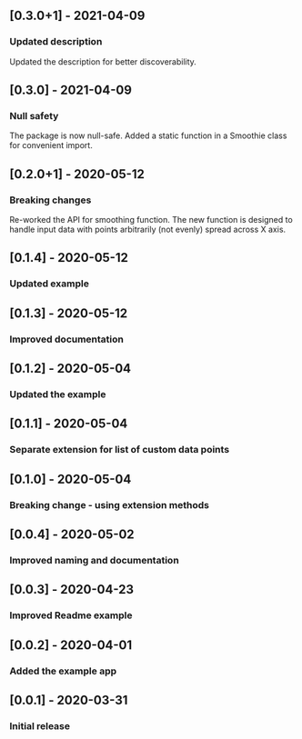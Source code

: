 ## [0.3.0+1] - 2021-04-09

### Updated description
Updated the description for better discoverability.

## [0.3.0] - 2021-04-09

### Null safety
The package is now null-safe. Added a static function in a Smoothie class for convenient import.

## [0.2.0+1] - 2020-05-12

### Breaking changes
Re-worked the API for smoothing function. The new function is designed to handle input data with points arbitrarily (not evenly) spread across X axis.

## [0.1.4] - 2020-05-12

### Updated example

## [0.1.3] - 2020-05-12

### Improved documentation

## [0.1.2] - 2020-05-04

### Updated the example

## [0.1.1] - 2020-05-04

### Separate extension for list of custom data points

## [0.1.0] - 2020-05-04

### Breaking change - using extension methods

## [0.0.4] - 2020-05-02

### Improved naming and documentation

## [0.0.3] - 2020-04-23

### Improved Readme example

## [0.0.2] - 2020-04-01

### Added the example app

## [0.0.1] - 2020-03-31

### Initial release